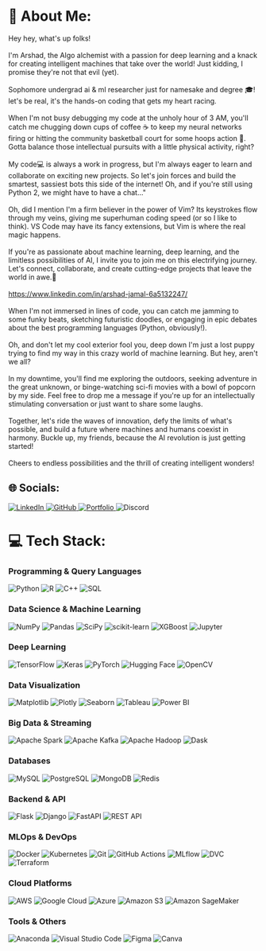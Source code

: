 # 💫 About Me:
Hey hey, what's up folks!<br><br>I'm Arshad, the Algo alchemist with a passion for deep learning and a knack for creating intelligent machines that take over the world! Just kidding, I promise they're not that evil (yet).<br><br>Sophomore undergrad ai & ml researcher just for namesake and degree 🎓! let's be real, it's the hands-on coding that gets my heart racing.<br><br>When I'm not busy debugging my code at the unholy hour of 3 AM, you'll catch me chugging down cups of coffee ☕ to keep my neural networks firing or hitting the community basketball court for some hoops action 🏀. Gotta balance those intellectual pursuits with a little physical activity, right?<br><br>My code💻 is always a work in progress, but I'm always eager to learn and collaborate on exciting new projects. So let's join forces and build the smartest, sassiest bots this side of the internet! Oh, and if you're still using Python 2, we might have to have a chat..."<br><br>Oh, did I mention I'm a firm believer in the power of Vim? Its keystrokes flow through my veins, giving me superhuman coding speed (or so I like to think). VS Code may have its fancy extensions, but Vim is where the real magic happens.<br><br>If you're as passionate about machine learning, deep learning, and the limitless possibilities of AI, I invite you to join me on this electrifying journey. Let's connect, collaborate, and create cutting-edge projects that leave the world in awe.🎉<br><br>https://www.linkedin.com/in/arshad-jamal-6a5132247/<br><br>When I'm not immersed in lines of code, you can catch me jamming to some funky beats, sketching futuristic doodles, or engaging in epic debates about the best programming languages (Python, obviously!).<br><br>Oh, and don't let my cool exterior fool you, deep down I'm just a lost puppy trying to find my way in this crazy world of machine learning. But hey, aren't we all?<br><br>In my downtime, you'll find me exploring the outdoors, seeking adventure in the great unknown, or binge-watching sci-fi movies with a bowl of popcorn by my side. Feel free to drop me a message if you're up for an intellectually stimulating conversation or just want to share some laughs.<br><br>Together, let's ride the waves of innovation, defy the limits of what's possible, and build a future where machines and humans coexist in harmony. Buckle up, my friends, because the AI revolution is just getting started!<br><br>Cheers to endless possibilities and the thrill of creating intelligent wonders!


## 🌐 Socials:
<p align="left">
  <a href="https://www.linkedin.com/in/arshad-jamal-6a5132247/" target="_blank">
    <img src="https://img.shields.io/badge/LinkedIn-0077B5?style=for-the-badge&logo=linkedin&logoColor=white" alt="LinkedIn"/>
  </a>
  <a href="https://github.com/arshadjamal6002" target="_blank">
    <img src="https://img.shields.io/badge/GitHub-181717?style=for-the-badge&logo=github&logoColor=white" alt="GitHub"/>
  </a>
  <a href="https://arshadjamal.tech" target="_blank">
    <img src="https://img.shields.io/badge/Portfolio-00b300?style=for-the-badge&logo=About.me&logoColor=white" alt="Portfolio"/>
  </a>
  <img src="https://img.shields.io/badge/Discord-hesindtween-5865F2?style=for-the-badge&logo=discord&logoColor=white" alt="Discord"/>
</p>


# 💻 Tech Stack:

### Programming & Query Languages
![Python](https://img.shields.io/badge/Python-14354C?style=for-the-badge&logo=python&logoColor=white)
![R](https://img.shields.io/badge/R-276DC3?style=for-the-badge&logo=r&logoColor=white)
![C++](https://img.shields.io/badge/C++-00599C?style=for-the-badge&logo=c%2B%2B&logoColor=white)
![SQL](https://img.shields.io/badge/SQL-025E8C?style=for-the-badge&logo=Amazon-DynamoDB&logoColor=white)

### Data Science & Machine Learning
![NumPy](https://img.shields.io/badge/NumPy-4D77CF?style=for-the-badge&logo=numpy&logoColor=white)
![Pandas](https://img.shields.io/badge/Pandas-150458?style=for-the-badge&logo=pandas&logoColor=white)
![SciPy](https://img.shields.io/badge/SciPy-85C1E9?style=for-the-badge&logo=scipy&logoColor=black)
![scikit-learn](https://img.shields.io/badge/scikit--learn-46B4D4?style=for-the-badge&logo=scikit-learn&logoColor=white)
![XGBoost](https://img.shields.io/badge/XGBoost-2088FF?style=for-the-badge&logo=xgboost&logoColor=white)
![Jupyter](https://img.shields.io/badge/Jupyter-34A853?style=for-the-badge&logo=Jupyter&logoColor=white)

### Deep Learning
![TensorFlow](https://img.shields.io/badge/TensorFlow-FF6F00?style=for-the-badge&logo=TensorFlow&logoColor=white)
![Keras](https://img.shields.io/badge/Keras-D00000?style=for-the-badge&logo=Keras&logoColor=white)
![PyTorch](https://img.shields.io/badge/PyTorch-EE4C2C?style=for-the-badge&logo=PyTorch&logoColor=white)
![Hugging Face](https://img.shields.io/badge/Hugging%20Face-00B4D8?style=for-the-badge&logo=huggingface&logoColor=white)
![OpenCV](https://img.shields.io/badge/OpenCV-5C3EE8?style=for-the-badge&logo=opencv&logoColor=white)

### Data Visualization
![Matplotlib](https://img.shields.io/badge/Matplotlib-3776AB?style=for-the-badge&logo=Matplotlib&logoColor=white)
![Plotly](https://img.shields.io/badge/Plotly-3F4F75?style=for-the-badge&logo=plotly&logoColor=white)
![Seaborn](https://img.shields.io/badge/Seaborn-46B4D4?style=for-the-badge&logo=seaborn&logoColor=white)
![Tableau](https://img.shields.io/badge/Tableau-4E79A7?style=for-the-badge&logo=tableau&logoColor=white)
![Power BI](https://img.shields.io/badge/Power%20BI-01B8AA?style=for-the-badge&logo=powerbi&logoColor=white)

### Big Data & Streaming
![Apache Spark](https://img.shields.io/badge/Apache%20Spark-00B4D8?style=for-the-badge&logo=apache-spark&logoColor=white)
![Apache Kafka](https://img.shields.io/badge/Apache%20Kafka-231F20?style=for-the-badge&logo=apache-kafka&logoColor=white)
![Apache Hadoop](https://img.shields.io/badge/Apache%20Hadoop-66CCFF?style=for-the-badge&logo=apache-hadoop&logoColor=black)
![Dask](https://img.shields.io/badge/Dask-2196F3?style=for-the-badge&logo=dask&logoColor=white)

### Databases
![MySQL](https://img.shields.io/badge/MySQL-00758F?style=for-the-badge&logo=mysql&logoColor=white)
![PostgreSQL](https://img.shields.io/badge/PostgreSQL-316192?style=for-the-badge&logo=postgresql&logoColor=white)
![MongoDB](https://img.shields.io/badge/MongoDB-4EA94B?style=for-the-badge&logo=mongodb&logoColor=white)
![Redis](https://img.shields.io/badge/redis-276DC3?style=for-the-badge&logo=redis&logoColor=white)

### Backend & API
![Flask](https://img.shields.io/badge/Flask-4A90E2?style=for-the-badge&logo=flask&logoColor=white)
![Django](https://img.shields.io/badge/Django-092E20?style=for-the-badge&logo=django&logoColor=white)
![FastAPI](https://img.shields.io/badge/FastAPI-009688?style=for-the-badge&logo=fastapi)
![REST API](https://img.shields.io/badge/REST%20API-48CAE4?style=for-the-badge&logo=abbott&logoColor=black)

### MLOps & DevOps
![Docker](https://img.shields.io/badge/Docker-2496ED?style=for-the-badge&logo=docker&logoColor=white)
![Kubernetes](https://img.shields.io/badge/Kubernetes-326CE5?style=for-the-badge&logo=kubernetes&logoColor=white)
![Git](https://img.shields.io/badge/Git-F05033?style=for-the-badge&logo=git&logoColor=white)
![GitHub Actions](https://img.shields.io/badge/GitHub%20Actions-2088FF?style=for-the-badge&logo=github-actions&logoColor=white)
![MLflow](https://img.shields.io/badge/MLflow-0194E2?style=for-the-badge&logo=mlflow&logoColor=white)
![DVC](https://img.shields.io/badge/DVC-4A90E2?style=for-the-badge&logo=dvc&logoColor=white)
![Terraform](https://img.shields.io/badge/Terraform-7B42BC?style=for-the-badge&logo=terraform&logoColor=white)

### Cloud Platforms
![AWS](https://img.shields.io/badge/AWS-232F3E?style=for-the-badge&logo=amazon-aws&logoColor=white)
![Google Cloud](https://img.shields.io/badge/Google%20Cloud-4285F4?style=for-the-badge&logo=google-cloud&logoColor=white)
![Azure](https://img.shields.io/badge/Azure-0078D4?style=for-the-badge&logo=microsoftazure&logoColor=white)
![Amazon S3](https://img.shields.io/badge/Amazon%20S3-569A31?style=for-the-badge&logo=amazon-s3&logoColor=white)
![Amazon SageMaker](https://img.shields.io/badge/Amazon%20SageMaker-FF9900?style=for-the-badge&logo=amazon-sagemaker&logoColor=white)

### Tools & Others
![Anaconda](https://img.shields.io/badge/Anaconda-44A833?style=for-the-badge&logo=anaconda&logoColor=white)
![Visual Studio Code](https://img.shields.io/badge/VS%20Code-007ACC?style=for-the-badge&logo=visual-studio-code&logoColor=white)
![Figma](https://img.shields.io/badge/Figma-F24E1E?style=for-the-badge&logo=figma&logoColor=white)
![Canva](https://img.shields.io/badge/Canva-00C4CC?style=for-the-badge&logo=Canva&logoColor=white)